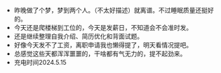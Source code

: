 + 昨晚做了个梦，梦到两个人。（不太好描述）就离谱。不过睡眠质量还挺好的。
+ 今天还是爬楼梯到工位的，今天是发薪日，不知道会不会准时发。
+ 还是继续整理自我介绍、简历优化和背面试题。
+ 好像今天发不了工资，离职申请我也懒得提了，明天看情况提吧。
+ 总感觉这些天都浑浑噩噩的，干啥都有气无力的，提不起劲来。
+ 充电时间2024.5.15